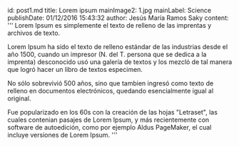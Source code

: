 id: post1.md
title: Lorem ipsum 
mainImage2: 1.jpg
mainLabel: Science
publishDate: 01/12/2016 15:43:32
author: Jesús María Ramos Saky
content: 
 '''
Lorem Ipsum es simplemente el texto de relleno de las imprentas y archivos de texto. 

Lorem Ipsum ha sido el texto de relleno estándar de las industrias desde el año 1500, cuando un impresor (N. del T. persona que se dedica a la imprenta) desconocido usó una galería de textos y los mezcló de tal manera que logró hacer un libro de textos especimen. 

No sólo sobrevivió 500 años, sino que tambien ingresó como texto de relleno en documentos electrónicos, quedando esencialmente igual al original. 

Fue popularizado en los 60s con la creación de las hojas "Letraset", las cuales contenian pasajes de Lorem Ipsum, y más recientemente con software de autoedición, como por ejemplo Aldus PageMaker, el cual incluye versiones de Lorem Ipsum.
 '''

